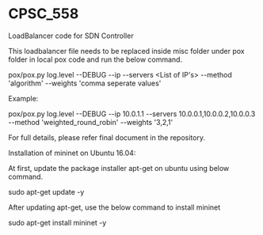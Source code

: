 # CPSC_558

LoadBalancer code for SDN Controller

This loadbalancer file needs to be replaced inside misc folder under pox folder in local pox code and run the below command.

pox/pox.py log.level --DEBUG --ip <SERVER IP> --servers <List of IP's> --method 'algorithm' --weights 'comma seperate values'

Example:

pox/pox.py log.level --DEBUG --ip 10.0.1.1 --servers 10.0.0.1,10.0.0.2,10.0.0.3 --method 'weighted_round_robin' --weights '3,2,1'

For full details, please refer final document in the repository.

Installation of mininet on Ubuntu 16.04:

At first, update the package installer apt-get on ubuntu using below command.

sudo apt-get update -y

After updating apt-get, use the below command to install mininet

sudo apt-get install mininet -y
